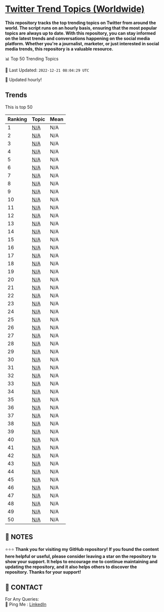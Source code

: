 [Twitter Trend Topics (Worldwide)](./README.md)
==========

**This repository tracks the top trending topics on Twitter from around the world. 
The script runs on an hourly basis, ensuring that the most popular topics are always up to date. 
With this repository, you can stay informed on the latest trends and conversations happening on the social media platform. 
Whether you're a journalist, marketer, or just interested in social media trends, this repository is a valuable resource.**


📊 Top 50 Trending Topics

📆 Last Updated: `2022-12-21 08:04:29 UTC`

🔧 Updated hourly!


## Trends

This is top 50

| Ranking | Topic | Mean |
| ------- | ------------ | ------------ |
| 1 | [N/A](http://twitter.com/search?q=%23AGA%e3%82%b9%e3%82%ad%e3%83%b3%e3%82%b9%e3%83%aa%e3%83%8b%e3%83%83%e3%82%af) | N/A |
| 2 | [N/A](http://twitter.com/search?q=%23%e3%82%af%e3%82%bd%e3%81%8a%e3%81%9b%e3%81%a1) | N/A |
| 3 | [N/A](http://twitter.com/search?q=%23%e9%9d%92%e6%b1%81%e7%8e%8b%e5%ad%90) | N/A |
| 4 | [N/A](http://twitter.com/search?q=%23%e4%b8%89%e5%b4%8e%e5%84%aa%e5%a4%aa) | N/A |
| 5 | [N/A](http://twitter.com/search?q=%23VenmoMe) | N/A |
| 6 | [N/A](http://twitter.com/search?q=%ec%bb%ac%eb%9f%ac+%ec%84%b1%ea%b2%a9) | N/A |
| 7 | [N/A](http://twitter.com/search?q=%ea%b0%80%ec%9a%94%eb%8c%80%ec%a0%84) | N/A |
| 8 | [N/A](http://twitter.com/search?q=%e9%ab%98%e8%a6%8b%e7%9f%a5%e4%bd%b3%e3%81%95%e3%82%93) | N/A |
| 9 | [N/A](http://twitter.com/search?q=ElonMusk+BilenKazan%c4%b1rda) | N/A |
| 10 | [N/A](http://twitter.com/search?q=%e3%82%b8%e3%83%a3%e3%83%b3%e3%83%9c%e3%83%aa%e3%83%9f%e3%83%83%e3%82%ad%e3%83%bc) | N/A |
| 11 | [N/A](http://twitter.com/search?q=Jokic) | N/A |
| 12 | [N/A](http://twitter.com/search?q=EIAN+NA+ANG+PARTNERSinCRIME) | N/A |
| 13 | [N/A](http://twitter.com/search?q=me%eb%8b%b9%ec%b2%a8) | N/A |
| 14 | [N/A](http://twitter.com/search?q=%e8%8a%b8%e8%83%bd%e7%95%8c%e3%83%87%e3%83%93%e3%83%a5%e3%83%bc) | N/A |
| 15 | [N/A](http://twitter.com/search?q=%e3%81%82%e3%81%84%e3%83%86%e3%83%ac%e3%83%93) | N/A |
| 16 | [N/A](http://twitter.com/search?q=%e3%83%a9%e3%83%97%e3%82%bf%e3%82%b9) | N/A |
| 17 | [N/A](http://twitter.com/search?q=HYBE) | N/A |
| 18 | [N/A](http://twitter.com/search?q=%e5%92%8e%e4%ba%ba%e3%82%b3%e3%83%a9%e3%83%9c) | N/A |
| 19 | [N/A](http://twitter.com/search?q=%e3%82%a4%e3%82%b0%e3%83%8a%e3%82%a4%e3%82%bf%e3%83%bc) | N/A |
| 20 | [N/A](http://twitter.com/search?q=Carlos+Correa) | N/A |
| 21 | [N/A](http://twitter.com/search?q=%e9%a2%a8%e3%81%ae%e8%a1%8c%e6%96%b9) | N/A |
| 22 | [N/A](http://twitter.com/search?q=%e6%ad%bb%e5%8e%bb%e3%83%bb%e5%85%83%e3%82%a2%e3%82%a4%e3%83%89%e3%83%ab%e6%ad%8c%e6%89%8b) | N/A |
| 23 | [N/A](http://twitter.com/search?q=%e3%83%9d%e3%83%83%e3%83%97%e3%83%b3) | N/A |
| 24 | [N/A](http://twitter.com/search?q=eat%e6%84%9b%e5%aa%9b%e6%9c%9d%e6%97%a5%e3%83%86%e3%83%ac%e3%83%93) | N/A |
| 25 | [N/A](http://twitter.com/search?q=Heyman) | N/A |
| 26 | [N/A](http://twitter.com/search?q=%e7%b4%85%e7%99%bd%e5%af%a9%e6%9f%bb%e5%93%a1) | N/A |
| 27 | [N/A](http://twitter.com/search?q=Caligaris) | N/A |
| 28 | [N/A](http://twitter.com/search?q=%e3%82%b7%e3%83%a3%e3%83%9e%e3%83%ab) | N/A |
| 29 | [N/A](http://twitter.com/search?q=Steve+Cohen) | N/A |
| 30 | [N/A](http://twitter.com/search?q=%e8%89%b2%e3%81%ae%e8%a6%8b%e3%81%88%e6%96%b9) | N/A |
| 31 | [N/A](http://twitter.com/search?q=%e3%81%82%e3%81%aa%e3%81%9f%e3%81%ae%e5%b9%b4%e9%bd%a2) | N/A |
| 32 | [N/A](http://twitter.com/search?q=DELETER+SA+MMFF) | N/A |
| 33 | [N/A](http://twitter.com/search?q=Motorlu+Ta%c5%9f%c4%b1tlar+Vergisi) | N/A |
| 34 | [N/A](http://twitter.com/search?q=Correa+to+the+Mets) | N/A |
| 35 | [N/A](http://twitter.com/search?q=%e6%84%9b%e7%9f%a51%e9%83%a8) | N/A |
| 36 | [N/A](http://twitter.com/search?q=%e5%b9%b3%e6%89%8b%e5%8f%8b%e6%a2%a8%e5%a5%88) | N/A |
| 37 | [N/A](http://twitter.com/search?q=%e3%83%81%e3%82%b1%e3%83%83%e3%83%88%e3%83%9a%e3%82%a4) | N/A |
| 38 | [N/A](http://twitter.com/search?q=%e3%83%96%e3%83%ab%e3%83%94%e3%83%b3) | N/A |
| 39 | [N/A](http://twitter.com/search?q=Coty) | N/A |
| 40 | [N/A](http://twitter.com/search?q=%eb%94%a5%ed%8e%98%ec%9d%b4%ed%81%ac) | N/A |
| 41 | [N/A](http://twitter.com/search?q=%e6%bd%a4%e3%81%8f%e3%82%93%e5%af%a9%e6%9f%bb%e5%93%a1) | N/A |
| 42 | [N/A](http://twitter.com/search?q=Spare+SSRCase+From+Politics) | N/A |
| 43 | [N/A](http://twitter.com/search?q=Jeff+Green) | N/A |
| 44 | [N/A](http://twitter.com/search?q=%e5%ae%9f%e5%86%99MV) | N/A |
| 45 | [N/A](http://twitter.com/search?q=Taliban) | N/A |
| 46 | [N/A](http://twitter.com/search?q=Grizzlies) | N/A |
| 47 | [N/A](http://twitter.com/search?q=%e6%b1%ba%e5%ae%9a%e7%9a%84%e6%88%90%e5%8a%9f) | N/A |
| 48 | [N/A](http://twitter.com/search?q=BTS+RULES) | N/A |
| 49 | [N/A](http://twitter.com/search?q=%eb%8b%b9%ec%b2%a8%eb%90%9c+%ec%82%ac%eb%9e%8c) | N/A |
| 50 | [N/A](http://twitter.com/search?q=%e7%a1%ab%e9%bb%84%e3%81%ae%e8%87%ad%e3%81%84) | N/A |




## 📝 NOTES

⭐⭐⭐ **Thank you for visiting my GitHub repository! If you found the content here helpful or useful, please consider leaving a star on the repository to show your support. It helps to encourage me to continue maintaining and updating the repository, and it also helps others to discover the repository. Thanks for your support!**

## 📨 CONTACT

 For Any Queries:  
            🏓 Ping Me : [LinkedIn](https://www.linkedin.com/in/ercindedeoglu/)